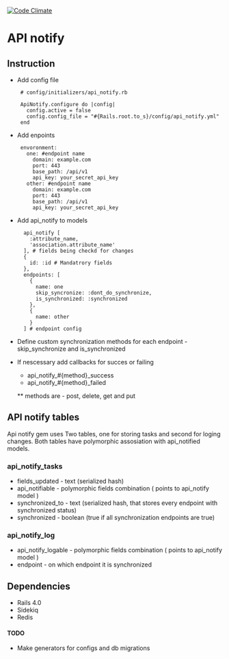 [![Code Climate](https://codeclimate.com/github/ekaukis/api_notify.png)](https://codeclimate.com/github/ekaukis/api_notify)

# API notify

## Instruction

 * Add config file

        # config/initializers/api_notify.rb

        ApiNotify.configure do |config|
          config.active = false
          config.config_file = "#{Rails.root.to_s}/config/api_notify.yml"
        end

 * Add enpoints

        envoronment:
          one: #endpoint name
            domain: example.com
            port: 443
            base_path: /api/v1
            api_key: your_secret_api_key
          other: #endpoint name
            domain: example.com
            port: 443
            base_path: /api/v1
            api_key: your_secret_api_key

 * Add api_notify to models

         api_notify [
           :attribute_name,
           'association.attribute_name'
         ], # fields being checkd for changes
         {
           id: :id # Mandatrory fields
         },
         endpoints: [
           {
             name: one
             skip_syncronize: :dont_do_synchronize,
             is_synchronized: :synchronized
           },
           {
             name: other
           }
         ] # endpoint config

 * Define custom synchronization methods for each endpoint - skip_synchronize and is_synchronized

 * If nescessary add callbacks for succes or failing

   * api_notify_#{method}_success
   * api_notify_#{method}_failed

   ** methods are - post, delete, get and put

## API notify tables
Api notify gem uses Two tables, one for storing tasks and second for loging changes.
Both tables have polymorphic assosiation with api_notified models.
### api_notify_tasks
 * fields_updated - text (serialized hash)
 * api_notifiable - polymorphic fields combination ( points to api_notify model )
 * synchronized_to - text (serialized hash, that stores every endpoint with synchronized status)
 * synchronized - boolean (true if all synchronization endpoints are true)

### api_notify_log
 * api_notify_logable - polymorphic fields combination ( points to api_notify model )
 * endpoint - on which endpoint it is synchronized


## Dependencies
 * Rails 4.0
 * Sidekiq
 * Redis

#### TODO
  * Make generators for configs and db migrations
